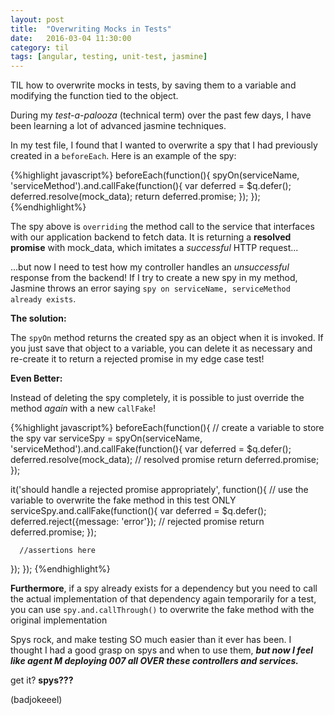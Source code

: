 ```yaml
---
layout: post
title:  "Overwriting Mocks in Tests"
date:   2016-03-04 11:30:00
category: til
tags: [angular, testing, unit-test, jasmine]
---
```


TIL how to overwrite mocks in tests, by saving them to a variable and modifying the function tied to the object.

During my *test-a-palooza* (technical term) over the past few days, I have been learning a lot of advanced jasmine techniques.

In my test file, I found that I wanted to overwrite a spy that I had previously created in a `beforeEach`. Here is an example of the spy:

{%highlight javascript%}
beforeEach(function(){
   spyOn(serviceName, 'serviceMethod').and.callFake(function(){
      var deferred = $q.defer();
      deferred.resolve(mock_data);
      return deferred.promise;
   });
});
{%endhighlight%}

The spy above is `overriding` the method call to the service that interfaces with our application backend to fetch data. It is returning a __resolved promise__ with mock_data, which imitates a *successful* HTTP request...

...but now I need to test how my controller handles an *unsuccessful* response from the backend! If I try to create a new spy in my method, Jasmine throws an error saying `spy on serviceName, serviceMethod already exists`.

__The solution:__

The `spyOn` method returns the created spy as an object when it is invoked. If you just save that object to a variable, you can delete it as necessary and re-create it to return a rejected promise in my edge case test!

__Even Better:__

Instead of deleting the spy completely, it is possible to just override the method *again* with a new `callFake`!

{%highlight javascript%}
beforeEach(function(){
   // create a variable to store the spy
   var serviceSpy = spyOn(serviceName, 'serviceMethod').and.callFake(function(){
      var deferred = $q.defer();
      deferred.resolve(mock_data); // resolved promise
      return deferred.promise;
   });

   it('should handle a rejected promise appropriately', function(){
      // use the variable to overwrite the fake method in this test ONLY
      serviceSpy.and.callFake(function(){
         var deferred = $q.defer();
         deferred.reject({message: 'error'}); // rejected promise
         return deferred.promise;
      });

      //assertions here
   });
});
{%endhighlight%}

__Furthermore__, if a spy already exists for a dependency but you need to call the actual implementation of that dependency again temporarily for a test, you can use `spy.and.callThrough()` to overwrite the fake method with the original implementation

Spys rock, and make testing SO much easier than it ever has been. I thought I had a good grasp on spys and when to use them, ___but now I feel like agent M deploying 007 all OVER these controllers and services.___

get it? __spys???__

(badjokeeel)
